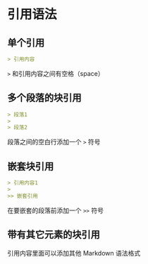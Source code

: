 # 引用语法

## 单个引用

```Markdown
> 引用内容
```

`>` 和引用内容之间有空格（space）

## 多个段落的块引用

```Markdown
> 段落1
>
> 段落2
```

段落之间的空白行添加一个 `>` 符号

## 嵌套块引用

```Markdown
> 引用内容1
>
>> 嵌套引用
```

在要嵌套的段落前添加一个 `>>` 符号

## 带有其它元素的块引用

引用内容里面可以添加其他 Markdown 语法格式
